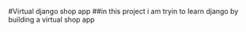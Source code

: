 #Virtual django shop app
##in this project i am tryin to learn django by building a virtual shop app 
